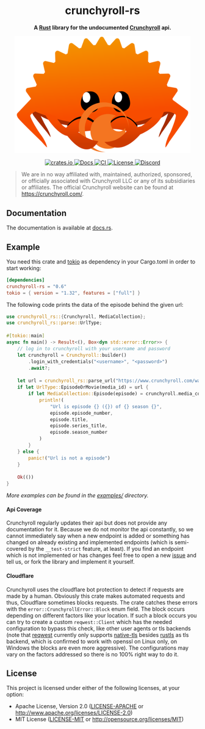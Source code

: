 <div align="center">
  <h1>crunchyroll-rs</h1>
  <p>
    <strong>A <a href="https://www.rust-lang.org/">Rust</a> library for the undocumented <a href="https://www.crunchyroll.com/">Crunchyroll</a> api.</strong>
  </p>
</div>

<p align="center">
  <img src="https://raw.githubusercontent.com/crunchy-labs/resources/main/crunchyroll-rs.svg" width="460">
</p>

<p align="center">
  <a href="https://crates.io/crates/crunchyroll-rs">
    <img src="https://img.shields.io/crates/v/crunchyroll-rs" alt="crates.io">
  </a>
  <a href="https://docs.rs/crunchyroll-rs/">
    <img src="https://img.shields.io/docsrs/crunchyroll-rs" alt="Docs">
  </a>
  <a href="https://github.com/crunchy-labs/crunchyroll-rs/actions/workflows/ci.yml">
    <img src="https://github.com/crunchy-labs/crunchyroll-rs/actions/workflows/ci.yml/badge.svg" alt="CI">
  </a>
  <a href="#license">
    <img src="https://img.shields.io/crates/l/crunchyroll-rs" alt="License">
  </a>
  <a href="https://discord.gg/PXGPGpQxgk">
    <img src="https://img.shields.io/discord/994882878125121596?logo=discord&logoColor=ffffff" alt="Discord">
  </a>
</p>


> We are in no way affiliated with, maintained, authorized, sponsored, or officially associated with Crunchyroll LLC or any of its subsidiaries or affiliates.
> The official Crunchyroll website can be found at https://crunchyroll.com/.

## Documentation

The documentation is available at [docs.rs](https://docs.rs/crunchyroll-rs/).

## Example

You need this crate and [tokio](https://github.com/tokio-rs/tokio) as dependency in your Cargo.toml in order to start working:
```toml
[dependencies]
crunchyroll-rs = "0.6"
tokio = { version = "1.32", features = ["full"] }
```

The following code prints the data of the episode behind the given url:

```rust
use crunchyroll_rs::{Crunchyroll, MediaCollection};
use crunchyroll_rs::parse::UrlType;

#[tokio::main]
async fn main() -> Result<(), Box<dyn std::error::Error>> {
    // log in to crunchyroll with your username and password
    let crunchyroll = Crunchyroll::builder()
        .login_with_credentials("<username>", "<password>")
        .await?;

    let url = crunchyroll_rs::parse_url("https://www.crunchyroll.com/watch/GRDQPM1ZY/alone-and-lonesome").expect("url is not valid");
    if let UrlType::EpisodeOrMovie(media_id) = url {
        if let MediaCollection::Episode(episode) = crunchyroll.media_collection_from_id(media_id).await? {
            println!(
                "Url is episode {} ({}) of {} season {}",
                episode.episode_number,
                episode.title,
                episode.series_title,
                episode.season_number
            )
        }
    } else {
        panic!("Url is not a episode")
    }

    Ok(())
}
```

_More examples can be found in the [examples/](examples) directory._

#### Api Coverage
Crunchyroll regularly updates their api but does not provide any documentation for it.
Because we do not monitor the api constantly, so we cannot immediately say when a new endpoint is added or something has changed on already existing and implemented endpoints (which is semi-covered by the `__test-strict` feature, at least).
If you find an endpoint which is not implemented or has changes feel free to open a new [issue](https://github.com/crunchy-labs/crunchyroll-rs/issues) and tell us, or fork the library and implement it yourself.

#### Cloudflare
Crunchyroll uses the cloudflare bot protection to detect if requests are made by a human. Obviously this crate makes
automated requests and thus, Cloudflare sometimes blocks requests. The crate catches these errors with the `error::CrunchyrollError::Block` enum field.
The block occurs depending on different factors like your location.
If such a block occurs you can try to create a custom `reqwest::Client` which has the needed configuration to bypass this check, like other user agents or
tls backends (note that [reqwest](https://github.com/seanmonstar/reqwest) currently only supports
[native-tls](https://github.com/sfackler/rust-native-tls) besides [rustls](https://github.com/rustls/rustls) as tls
backend, which is confirmed to work with openssl on Linux only, on Windows the blocks are even more aggressive). The
configurations may vary on the factors addressed so there is no 100% right way to do it.

## License

This project is licensed under either of the following licenses, at your option:

- Apache License, Version 2.0 ([LICENSE-APACHE](LICENSE-APACHE) or http://www.apache.org/licenses/LICENSE-2.0)
- MIT License ([LICENSE-MIT](LICENSE-MIT) or http://opensource.org/licenses/MIT)
